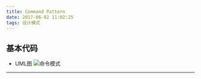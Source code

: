 ```yaml
---
title: Command Pattern
date: 2017-06-02 11:02:25
tags: 设计模式
---
```


## 基本代码
* UML图
![命令模式](Command.png)
***
